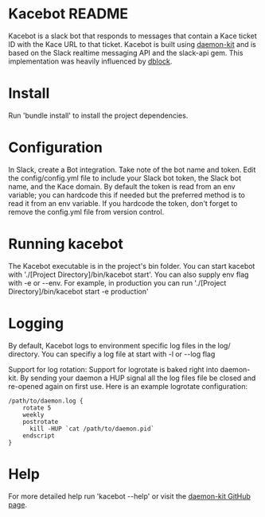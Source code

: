 Kacebot README
================

Kacebot is a slack bot that responds to messages that contain a Kace ticket ID with the Kace URL to that ticket.
Kacebot is built using [daemon-kit](https://github.com/kennethkalmer/daemon-kit)
and is based on the Slack realtime messaging API and the slack-api gem.
This implementation was heavily influenced by [dblock](http://code.dblock.org/2015/04/28/slack-bot-real-time-messaging-api-integration-tutorial.html).


Install
===========

Run 'bundle install' to install the project dependencies.

Configuration
===============

In Slack, create a Bot integration. Take note of the bot name and token.
Edit the config/config.yml file to include your Slack bot token, the Slack bot name, and the Kace domain.
By default the token is read from an env variable; you can hardcode this if needed but
the preferred method is to read it from an env variable. If you hardcode the token,
don't forget to remove the config.yml file from version control.

Running kacebot
=================

The Kacebot executable is in the project's bin folder. You can start kacebot with './[Project Directory]/bin/kacebot start'.
You can also supply env flag with -e or --env. For example, in production you can run
'./[Project Directory]/bin/kacebot start -e production'

Logging
=======

By default, Kacebot logs to environment specific log files in the log/ directory.
You can specifiy a log file at start with -l or --log flag

Support for log rotation:
Support for logrotate is baked right into daemon-kit. By sending your daemon a HUP signal all the log files file be closed and re-opened again on first use. Here is an example logrotate configuration:
```
/path/to/daemon.log {
    rotate 5
    weekly
    postrotate
      kill -HUP `cat /path/to/daemon.pid`
    endscript
}
```

Help
=====

For more detailed help run 'kacebot --help' or visit the [daemon-kit GitHub page](https://github.com/kennethkalmer/daemon-kit).
